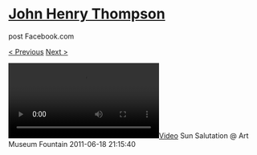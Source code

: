 # [John Henry Thompson](../README.md)
post Facebook.com

[< Previous](2011-06-19-1.md) [Next >](2011-06-18-2.md)

[![](../media/2011-06-18/Sun-Salutation-Art-Museum-Fountain-Sun-Salutation-Art-Museum-Fou.mp4)](../README.md)
Sun Salutation @ Art Museum Fountain
2011-06-18 21:15:40